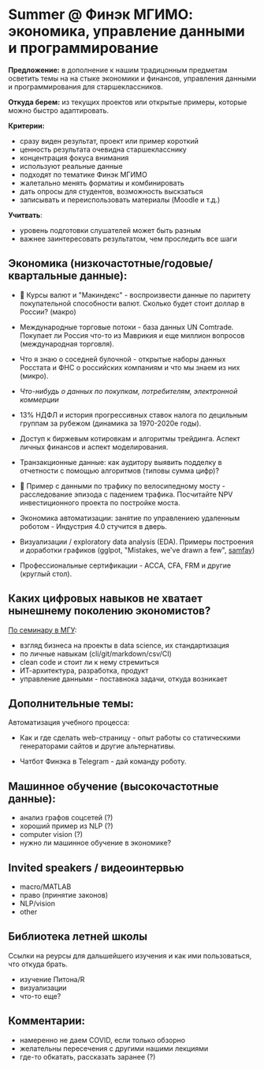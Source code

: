 # Summer @ Финэк МГИМО: экономика, управление данными и программирование

**Предложение:** в дополнение к нашим традицонным предметам осветить темы на 
на стыке экономики и финансов, управления данными и программирования для старшеклассников.

**Откуда берем:** из текущих проектов или открытые примеры, которые можно быстро адаптировать.

**Критерии:**

- сразу виден результат, проект или пример короткий
- ценность результата очевидна старшекласснику
- концентрация фокуса внимания
- используют реальные данные
- подходят по тематике Финэк МГИМО
- жалетально менять форматиы и комбинировать
- дать опросы для студентов, возможность выскзаться
- записывать и переиспользовать материалы (Moodle и т.д.)

**Учитвать**:

- уровень подготовки слушателей может быть разным
- важнее заинтересовать результатом, чем проследить все шаги


## Экономика (низкочастотные/годовые/квартальные данные):

- :hamburger: Курсы валют и "Макиндекс" - воспроизвести данные по паритету покупательной способности валют. Сколько будет стоит доллар в России? (макро)

- Международные торговые потоки - база данных UN Comtrade. Покупает ли 
  Россия что-то из Маврикия и еще миллион вопросов (международная торговля).

- Что я знаю о соседней булочной - открытые наборы данных Росстата
  и ФНС о российских компаниям и что мы знаем из них (микро).

- _Что-нибудь о данных по покупкам, потребителям, электронной коммерции_

- 13% НДФЛ и история прогрессивных ставок налога по децильным группам за рубежом (динамика за 1970-2020е годы).

- Доступ к биржевым котировкам и алгоритмы трейдинга. Аспект личных финансов и аспект моделирования.

- Транзакционные данные: как аудитору выявить подделку в отчетности с помощью алгоритмов (типовы сумма цифр)?

- :bicyclist: Пример с данными по трафику по велосипедному мосту - расследование эпизода с падением трафика.
  Посчитайте NPV инвестиционного проекта по постройке моста.

- Экономика автоматизации: занятие по управлениею удаленным роботом - Индустрия 4.0 стучится в дверь.

- Визуализации / exploratory data analysis (EDA). Примеры построения и доработки графиков (gglpot, "Mistakes, we've drawn a few", [samfay](https://twitter.com/kjhealy/status/1268576944016297986))

- Профессиональные сертификации - ACCA, CFA, FRM и другие (круглый стол).

## Каких цифровых навыков не хватает нынешнему поколению экономистов?

[По семинару в МГУ](https://epogrebnyak.github.io/what-I-missed/):

  - взгляд бизнеса на проекты в data science, их стандартизация
  - по личные навыкам (cli/git/markdown/csv/CI)
  - clean code и стоит ли к нему стремиться
  - ИТ-архитектура, разработка, продукт
  - управление данными - поставнока задачи, откуда возникает

## Дополнительные темы:

Автоматизация учебного процесса:  

- Как и где сделать web-страницу - опыт работы со статическими генераторами сайтов и другие альтернативы.

- Чатбот Финэка в Telegram - дай команду роботу.

## Машинное обучение (высокочастотные данные):

- анализ графов соцсетей (?)
- хороший пример из NLP (?) 
- computer vision (?)
- нужно ли машинное обучение в экономике?

## Invited speakers / видеоинтервью

- macro/MATLAB
- право (принятие законов)
- NLP/vision
- other

## Библиотека летней школы

Cсылки на реурсы для дальшейшего изучения и как ими пользоваться, что откуда брать.

- изучение Питона/R
- визуализации
- что-то еще?

## Комментарии:

- намеренно не даем COVID, если только обзорно
- желательны пересечения с другими нашими лекциями
- где-то обкатать, рассказать заранее (?)


